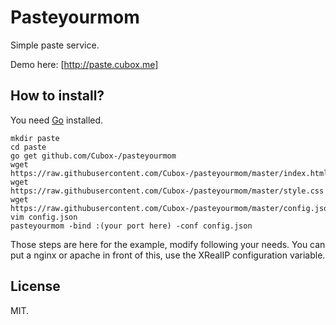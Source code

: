 # Pasteyourmom

Simple paste service.

Demo here: [http://paste.cubox.me]

## How to install?

You need [Go](http://golang.org) installed.

```
mkdir paste
cd paste
go get github.com/Cubox-/pasteyourmom
wget https://raw.githubusercontent.com/Cubox-/pasteyourmom/master/index.html
wget https://raw.githubusercontent.com/Cubox-/pasteyourmom/master/style.css
wget https://raw.githubusercontent.com/Cubox-/pasteyourmom/master/config.json
vim config.json
pasteyourmom -bind :(your port here) -conf config.json
```

Those steps are here for the example, modify following your needs.
You can put a nginx or apache in front of this, use the XRealIP configuration variable.

## License

MIT.
